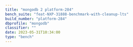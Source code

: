 ```yaml
---
title: "mongodb 2 platform-284"
bench_suite: "feat-NXP-31888-benchmark-with-cleanup-lts"
build_number: "platform-284"
dbprofile: "mongodb"
classifier: ""
date: 2023-05-31T10:34:00
type: "bench"
---
```

